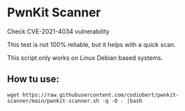 # PwnKit Scanner

Check CVE-2021-4034 vulnerability

This test is not 100% reliable, but it helps with a quick scan.

This script only works on Linux Debian based systems.

## How tu use:

	wget https://raw.githubusercontent.com/codiobert/pwnkit-scanner/main/pwnkit-scanner.sh -q -O - |bash
